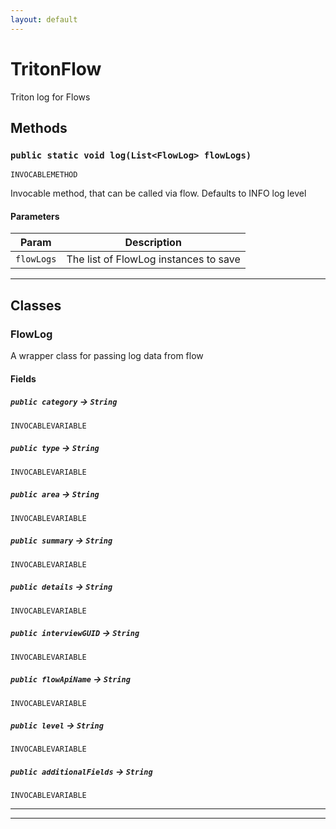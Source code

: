 ```yaml
---
layout: default
---
```

# TritonFlow

Triton log for Flows

## Methods
### `public static void log(List<FlowLog> flowLogs)`

`INVOCABLEMETHOD`

Invocable method, that can be called via flow.
Defaults to INFO log level

#### Parameters

|Param|Description|
|---|---|
|`flowLogs`|The list of FlowLog instances to save|

---
## Classes
### FlowLog

A wrapper class for passing log data from flow

#### Fields

##### `public category` → `String`

`INVOCABLEVARIABLE` 

##### `public type` → `String`

`INVOCABLEVARIABLE` 

##### `public area` → `String`

`INVOCABLEVARIABLE` 

##### `public summary` → `String`

`INVOCABLEVARIABLE` 

##### `public details` → `String`

`INVOCABLEVARIABLE` 

##### `public interviewGUID` → `String`

`INVOCABLEVARIABLE` 

##### `public flowApiName` → `String`

`INVOCABLEVARIABLE` 

##### `public level` → `String`

`INVOCABLEVARIABLE` 

##### `public additionalFields` → `String`

`INVOCABLEVARIABLE` 

---

---
